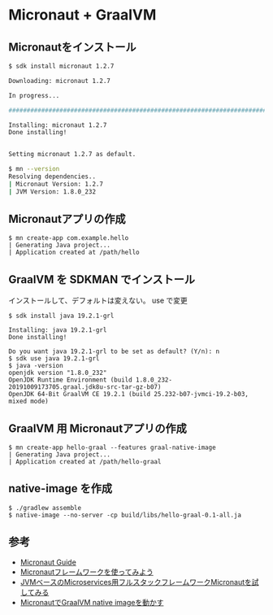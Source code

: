 # Micronaut + GraalVM

## Micronautをインストール

```bash
$ sdk install micronaut 1.2.7

Downloading: micronaut 1.2.7

In progress...

######################################################################## 100.0%

Installing: micronaut 1.2.7
Done installing!


Setting micronaut 1.2.7 as default.

$ mn --version
Resolving dependencies..
| Micronaut Version: 1.2.7
| JVM Version: 1.8.0_232
```

## Micronautアプリの作成

```
$ mn create-app com.example.hello
| Generating Java project...
| Application created at /path/hello
```

## GraalVM を SDKMAN でインストール

インストールして、デフォルトは変えない。 use で変更

```
$ sdk install java 19.2.1-grl

Installing: java 19.2.1-grl
Done installing!

Do you want java 19.2.1-grl to be set as default? (Y/n): n
$ sdk use java 19.2.1-grl
$ java -version
openjdk version "1.8.0_232"
OpenJDK Runtime Environment (build 1.8.0_232-20191009173705.graal.jdk8u-src-tar-gz-b07)
OpenJDK 64-Bit GraalVM CE 19.2.1 (build 25.232-b07-jvmci-19.2-b03, mixed mode)
```

## GraalVM 用 Micronautアプリの作成

```
$ mn create-app hello-graal --features graal-native-image
| Generating Java project...
| Application created at /path/hello-graal
```

## native-image を作成

```
$ ./gradlew assemble
$ native-image --no-server -cp build/libs/hello-graal-0.1-all.ja
```

## 参考
- [Micronaut Guide](https://guides.micronaut.io/index.html)
- [Micronautフレームワークを使ってみよう](https://dev.classmethod.jp/server-side/java/micronaut-start/)
- [JVMベースのMicroservices用フルスタックフレームワークMicronautを試してみる](https://qiita.com/nobeans/items/2d07067d15c0cb5b64e5)
- [MicronautでGraalVM native imageを動かす](https://dev.classmethod.jp/etc/micronaut-graalvm/)